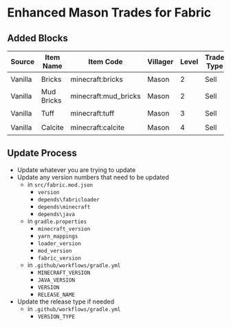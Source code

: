 # Enhanced Mason Trades for Fabric

## Added Blocks

| Source  | Item Name  | Item Code            | Villager | Level | Trade Type | Added |
| ------- | ---------- | -------------------- | -------- | ----- | ---------- | ----- |
| Vanilla | Bricks     | minecraft:bricks     | Mason    | 2     | Sell       | ✔️    |
| Vanilla | Mud Bricks | minecraft:mud_bricks | Mason    | 2     | Sell       | ✔️    |
| Vanilla | Tuff       | minecraft:tuff       | Mason    | 3     | Sell       | ✔️    |
| Vanilla | Calcite    | minecraft:calcite    | Mason    | 4     | Sell       | ✔️    |

## Update Process

- Update whatever you are trying to update
- Update any version numbers that need to be updated
  - in `src/fabric.mod.json`
    - `version`
    - `depends\fabricloader`
    - `depends\minecraft`
    - `depends\java`
  - in `gradle.properties`
    - `minecraft_version`
    - `yarn_mappings`
    - `loader_version`
    - `mod_version`
    - `fabric_version`
  - in `.github/workflows/gradle.yml`
    - `MINECRAFT_VERSION`
    - `JAVA_VERSION`
    - `VERSION`
    - `RELEASE_NAME`
- Update the release type if needed
  - in `.github/workflows/gradle.yml`
    - `VERSION_TYPE`

